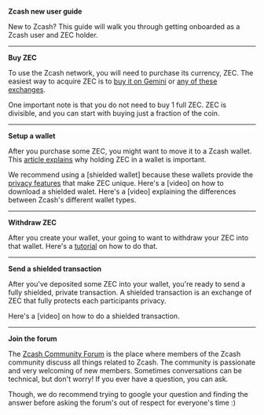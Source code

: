 **Zcash new user guide**

New to Zcash? This guide will walk you through getting onboarded as a Zcash user and ZEC holder.

---

**Buy ZEC**

To use the Zcash network, you will need to purchase its currency, ZEC. The easiest way to acquire ZEC is to [buy it on Gemini](https://www.gemini.com/prices/zcash) or [any of these exchanges](https://z.cash/exchanges/).

One important note is that you do not need to buy 1 full ZEC. ZEC is divisible, and you can start with buying just a fraction of the coin.

---

**Setup a wallet**

After you purchase some ZEC, you might want to move it to a Zcash wallet. This [article explains](https://www.ledger.com/academy/not-your-keys-not-your-coins-why-it-matters) why holding ZEC in a wallet is important. 

We recommend using a [shielded wallet] because these wallets provide the [privacy features](https://www.gemini.com/prices/zcash) that make ZEC unique. Here's a [video] on how to download a shielded walet. Here's a [video] explaining the differences between Zcash's different wallet types.

---

**Withdraw ZEC**

After you create your wallet, your going to want to withdraw your ZEC into that wallet. Here's a [tutorial](https://twitter.com/decentralistdan/status/1508831570165121033) on how to do that.

---

**Send a shielded transaction**

After you've deposited some ZEC into your wallet, you're ready to send a fully shielded, private transaction. A shielded transaction is an exchange of ZEC that fully protects each participants privacy.

Here's a [video] on how to do a shielded transaction.

---

**Join the forum**

The [Zcash Community Forum](https://forum.zcashcommunity.com/) is the place where members of the Zcash community discuss all things related to Zcash. The community is passionate and very welcoming of new members. Sometimes conversations can be technical, but don't worry! If you ever have a question, you can ask.

Though, we do recommend trying to google your question and finding the answer before asking the forum's out of respect for everyone's time :) 
